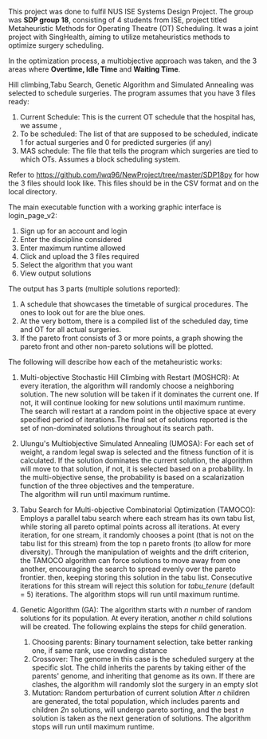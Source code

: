 This project was done to fulfil NUS ISE Systems Design Project. The group was **SDP group 18**, consisting of 4 students from ISE, project titled Metaheuristic Methods for Operating Theatre (OT) Scheduling. 
It was a joint project with SingHealth, aiming to utilize metaheuristics methods to optimize surgery scheduling. 


In the optimization process, a multiobjective approach was taken, and the 3 areas where **Overtime, Idle Time** and **Waiting Time**.


Hill climbing,Tabu Search, Genetic Algorithm and Simulated Annealing was selected to schedule surgeries.
The program assumes that you have 3 files ready:
   1. Current Schedule: This is the current OT schedule that the hospital has, we assume ,  
   2. To be scheduled: The list of that are supposed to be scheduled, indicate 1 for actual surgeries and 0 for predicted surgeries (if any)
   3. MAS schedule: The file that tells the program which surgeries are tied to which OTs. Assumes a block scheduling system.

Refer to https://github.com/lwq96/NewProject/tree/master/SDP18py for how the 3 files should look like.
This files should be in the CSV format and on the local directory.

The main executable function with a working graphic interface is login_page_v2: 
   1. Sign up for an account and login
   2. Enter the discipline considered 
   3. Enter maximum runtime allowed
   4. Click and upload the 3 files required
   5. Select the algorithm that you want
   6. View output solutions 

The output has 3 parts (multiple solutions reported):
   1. A schedule that showcases the timetable of surgical procedures. The ones to look out for are the blue ones.
   2. At the very bottom, there is a compiled list of the scheduled day, time and OT for all actual surgeries.
   3. If the pareto front consists of 3 or more points, a graph showing the pareto front and other non-pareto solutions will be plotted.

The following will describe how each of the metaheuristic works:
1. Multi-objective Stochastic Hill Climbing with Restart (MOSHCR): At every iteration, the algorithm will randomly choose a neighboring solution. The new solution will be taken 
if it dominates the current one. If not, it will continue looking for new solutions until maximum runtime. The search will restart at a random point in the objective space at every specified period
of iterations.The final set of solutions reported is the set of non-dominated solutions throughout its search path.

2. Ulungu's Multiobjective Simulated Annealing (UMOSA): For each set of weight, a random legal swap is selected and the fitness function of it is calculated. If the solution dominates the current solution,
the algorithm will move to that solution, if not, it is selected based on a probability. In the multi-objective sense, the probability is based on a scalarization function of the three objectives and the temperature.  
The algorithm will run until maximum runtime.

3. Tabu Search for Multi-objective Combinatorial Optimization (TAMOCO): Employs a parallel tabu search where each stream has its own tabu list, while storing all pareto optimal points across all iterations. 
At every iteration, for one stream, it randomly chooses a point (that is not on the tabu list for this stream) from the top n pareto fronts (to allow for more diversity). Through the manipulation of weights and the drift criterion, the TAMOCO algorithm can force solutions to move away from one another, encouraging the search to spread evenly over the pareto frontier. 
then, keeping storing this solution in the tabu list. Consecutive iterations for this stream will reject this solution for _tabu_tenure_ (default = 5) iterations. The algorithm stops 
will run until maximum runtime.

4. Genetic Algorithm (GA): The algorithm starts with *n* number of random solutions for its population. At every iteration, another *n* child solutions will be created. The following explains the steps
for child generation.
    1. Choosing parents: Binary tournament selection, take better ranking one, if same rank, use crowding distance
    2. Crossover: The genome in this case is the scheduled surgery at the specific slot. The child inherits the parents by
    taking either of the parents' genome, and inheriting that genome as its own. If there are clashes, the algorithm will randomly slot the surgery in an empty slot
    3. Mutation: Random perturbation of current solution
After *n* children are generated, the total population, which includes parents and children *2n* solutions, will undergo pareto sorting, and the best *n* solution is taken as the next generation of solutions.
The algorithm stops will run until maximum runtime.